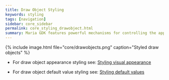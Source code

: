 ```yaml
---
title: Draw Object Styling
keywords: styling
tags: [navigation]
sidebar: core_sidebar
permalink: core_styling_drawobject.html
summary: Maria GDK features powerful mechanisms for controlling the appearance of draw objects and the tools for editing the draw objects. In addition it is possible to use styling to define default values for draw object fields.  
---
```



{% include image.html file="core/drawobjects.png" caption="Styled draw objects" %}


*  For draw object appearance styling see: [Styling visual appearance](./drawobject/stylingvisualappearance)

*  For draw object default value styling see: [Styling default values](core_styling_drawobject_defaultvalues.html)
